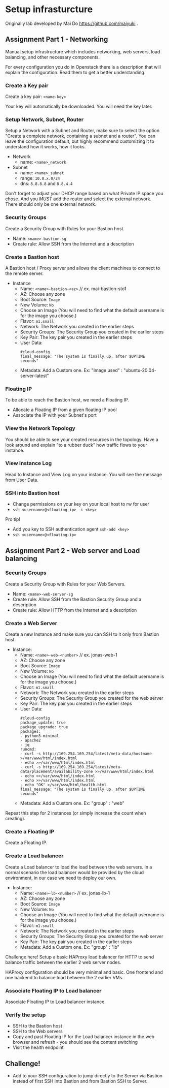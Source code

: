 # Setup infrasturcture

Originally lab developed by Mai Do https://github.com/maiyuki .

## Assignment Part 1 - Networking

Manual setup infrastructure which includes networking, web servers, load balancing, and other necessary components.

For every configuration you do in Openstack there is a description that will explain the configuration. Read them to get a better understanding.

### Create a Key pair

Create a key pair: `<name-key>`

Your key will automatically be downloaded. You will need the key later.

### Setup Network, Subnet, Router

Setup a Network with a Subnet and Router, make sure to select the option "Create a complete network, containing a subnet and a router".
You can leave the configuration default, but highly recommend customizing it to understand how it works, how it looks.

- Network
    - name: `<name>_network`
- Subnet
    - name: `<name>_subnet`
    - range: `10.0.x.0/24`
    - dns: `8.8.8.8` and `8.8.4.4`

Don't forget to adjust your DHCP range based on what Private IP space you chose.
And you *MUST* add the router and select the external network. There should only be one external network.

### Security Groups

Create a Security Group with Rules for your Bastion host.

- Name: `<name>-bastion-sg`
- Create rule: Allow SSH from the Internet and a description

### Create a Bastion host

A Bastion host / Proxy server and allows the client machines to connect to the remote server.

- Instance
    - Name: `<name>-bastion-<az>` // ex. mai-bastion-sto1
    - AZ: Choose any zone
    - Boot Source: `Image`
    - New Volume: `No`
    - Choose an Image (You will need to find what the default username is for the image you choose.)
    - Flavor: `m1.small`
    - Network: The Network you created in the earlier steps
    - Security Groups: The Security Group you created in the earlier steps
    - Key Pair: The key pair you created in the earlier steps
    - User Data: 
        ```
        #cloud-config
        final_message: "The system is finally up, after $UPTIME seconds"
        ```
    - Metadata: Add a Custom one. Ex: "Image used" : "ubuntu-20.04-server-latest"


### Floating IP

To be able to reach the Bastion host, we need a Floating IP.

- Allocate a Floating IP from a given floating IP pool
- Associate the IP with your Subnet's port

### View the Network Topology

You should be able to see your created resources in the topology. Have a look around and explain "to a rubber duck" how traffic flows to your instance.

### View Instance Log

Head to Instance and View Log on your instance. You will see the message from User Data.

### SSH into Bastion host

- Change permissions on your key on your local host to rw for user
- `ssh <username>@<floating-ip> -i <key>`

Pro tip!
- Add you key to SSH authentication agent `ssh-add <key>`
- `ssh <username>@<floating-ip>`

## Assignment Part 2 -  Web server and Load balancing

### Security Groups

Create a Security Group with Rules for your Web Servers.

- Name: `<name>-web-server-sg`
- Create rule: Allow SSH from the Bastion Security Group and a description
- Create rule: Allow HTTP from the Internet and a description

### Create a Web Server

Create a new Instance and make sure you can SSH to it only from Bastion host.

- Instance:
    - Name: `<name>-web-<number>` // ex. jonas-web-1
    - AZ: Choose any zone
    - Boot Source: `Image`
    - New Volume: `No`
    - Choose an Image (You will need to find what the default username is for the image you choose.)
    - Flavor: `m1.small`
    - Network: The Network you created in the earlier steps
    - Security Groups: The Security Group you created for the web server
    - Key Pair: The key pair you created in the earlier steps
    - User Data: 
        ```
        #cloud-config
        package_update: true
        package_upgrade: true
        packages:
        - python3-minimal
        - apache2
        - jq
        runcmd:
        - curl -s http://169.254.169.254/latest/meta-data/hostname >/var/www/html/index.html
        - echo >>/var/www/html/index.html 
        - curl -s http://169.254.169.254/latest/meta-data/placement/availability-zone >>/var/www/html/index.html
        - echo >>/var/www/html/index.html 
        - echo >>/var/www/html/index.html
        - echo "OK" >/var/www/html/health.html
        final_message: "The system is finally up, after $UPTIME seconds"
        ```
    - Metadata: Add a Custom one. Ex: "group" : "web"

Repeat this step for 2 instances (or simply increase the count when creating).

### Create a Floating IP

Create a Floating IP.

### Create a Load balancer

Create a Load balancer to load the load between the web servers.
In a normal scenario the load balancer would be provided by the cloud environment, in our case we need to deploy our own.

- Instance:
    - Name: `<name>-lb-<number>` // ex. jonas-lb-1
    - AZ: Choose any zone
    - Boot Source: `Image`
    - New Volume: `No`
    - Choose an Image (You will need to find what the default username is for the image you choose.)
    - Flavor: `m1.small`
    - Network: The Network you created in the earlier steps
    - Security Groups: The Security Group you created for the web server
    - Key Pair: The key pair you created in the earlier steps
    - Metadata: Add a Custom one. Ex: "group" : "lb"

Challenge here! Setup a basic HAProxy load balancer for HTTP to send balance traffic between the earlier 2 web server nodes.

HAProxy configuration should be very minimal and basic. One frontend and one backend to balance load between the 2 earlier VMs.

### Associate Floating IP to Load balancer

Associate Floating IP to Load balancer instance.

### Verify the setup

- SSH to the Bastion host
- SSH to the Web servers
- Copy and past Floating IP for the Load balancer instance in the web browser and refresh - you should see the content switching
- Visit the health endpoint

## Challenge!

- Add to your SSH configuration to jump directly to the Server via Bastion instead of first SSH into Bastion and from Bastion SSH to Server.
